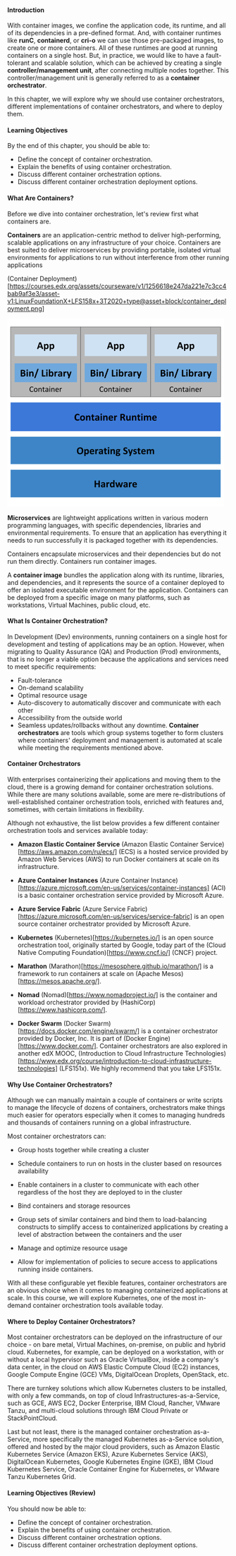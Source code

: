 #### Introduction

With container images, we confine the application code, its runtime, and all of its dependencies in a pre-defined format. And, with container runtimes like **runC**, **containerd**, or **cri-o** we can use those pre-packaged images, to create one or more containers. All of these runtimes are good at running containers on a single host. But, in practice, we would like to have a fault-tolerant and scalable solution, which can be achieved by creating a single **controller/management unit**, after connecting multiple nodes together. This controller/management unit is generally referred to as a **container orchestrator**. 

In this chapter, we will explore why we should use container orchestrators, different implementations of container orchestrators, and where to deploy them.

#### Learning Objectives

By the end of this chapter, you should be able to:

* Define the concept of container orchestration.
* Explain the benefits of using container orchestration.
* Discuss different container orchestration options.
* Discuss different container orchestration deployment options.

#### What Are Containers?

Before we dive into container orchestration, let's review first what containers are.

**Containers** are an application-centric method to deliver high-performing, scalable applications on any infrastructure of your choice. Containers are best suited to deliver microservices by providing portable, isolated virtual environments for applications to run without interference from other running applications

(Container Deployment)[https://courses.edx.org/assets/courseware/v1/1256618e247da221e7c3cc4bab9af3e3/asset-v1:LinuxFoundationX+LFS158x+3T2020+type@asset+block/container_deployment.png]

![Container Deployment](https://github.com/qodirovshohijahon/Introduction-to-Kubernetes/blob/master/img/container_deployment.png)

**Microservices** are lightweight applications written in various modern programming languages, with specific dependencies, libraries and environmental requirements. To ensure that an application has everything it needs to run successfully it is packaged together with its dependencies.

Containers encapsulate microservices and their dependencies but do not run them directly. Containers run container images.

A **container image** bundles the application along with its runtime, libraries, and dependencies, and it represents the source of a container deployed to offer an isolated executable environment for the application. Containers can be deployed from a specific image on many platforms, such as workstations, Virtual Machines, public cloud, etc.

#### What Is Container Orchestration?

In Development (Dev) environments, running containers on a single host for development and testing of applications may be an option. However, when migrating to Quality Assurance (QA) and Production (Prod) environments, that is no longer a viable option because the applications and services need to meet specific requirements:

  * Fault-tolerance
  * On-demand scalability
  * Optimal resource usage
  * Auto-discovery to automatically discover and communicate with each other
  * Accessibility from the outside world
  * Seamless updates/rollbacks without any downtime.
**Container orchestrators** are tools which group systems together to form clusters where containers' deployment and management is automated at scale while meeting the requirements mentioned above.

#### Container Orchestrators

With enterprises containerizing their applications and moving them to the cloud, there is a growing demand for container orchestration solutions. While there are many solutions available, some are mere re-distributions of well-established container orchestration tools, enriched with features and, sometimes, with certain limitations in flexibility.

Although not exhaustive, the list below provides a few different container orchestration tools and services available today:

*  **Amazon Elastic Container Service**
  (Amazon Elastic Container Service)[https://aws.amazon.com/ru/ecs/] (ECS) is a hosted service provided by Amazon Web Services (AWS) to run Docker containers at scale on its infrastructure.

*  **Azure Container Instances**
  (Azure Container Instance)[https://azure.microsoft.com/en-us/services/container-instances] (ACI) is a basic container orchestration service provided by Microsoft Azure.

*  **Azure Service Fabric**
  (Azure Service Fabric)[https://azure.microsoft.com/en-us/services/service-fabric] is an open source container orchestrator provided by Microsoft Azure.
*  **Kubernetes**
  (Kubernetes)[https://kubernetes.io/] is an open source orchestration tool, originally started by Google, today part of the (Cloud Native Computing Foundation)[https://www.cncf.io/] (CNCF) project.

*  **Marathon**
  (Marathon)[https://mesosphere.github.io/marathon/] is a framework to run containers at scale on (Apache Mesos)[https://mesos.apache.org/].

*  **Nomad**
  (Nomad)[https://www.nomadproject.io/] is the container and workload orchestrator provided by (HashiCorp)[https://www.hashicorp.com/].
  
*  **Docker Swarm**
  (Docker Swarm)[https://docs.docker.com/engine/swarm/] is a container orchestrator provided by Docker, Inc. It is part of (Docker Engine)[https://www.docker.com/].
  Container orchestrators are also explored in another edX MOOC, (Introduction to Cloud Infrastructure Technologies)[https://www.edx.org/course/introduction-to-cloud-infrastructure-technologies] (LFS151x). We highly recommend that you take LFS151x.  

#### Why Use Container Orchestrators?

Although we can manually maintain a couple of containers or write scripts to manage the lifecycle of dozens of containers, orchestrators make things much easier for operators especially when it comes to managing hundreds and thousands of containers running on a global infrastructure.

Most container orchestrators can:

* Group hosts together while creating a cluster

* Schedule containers to run on hosts in the cluster based on resources availability

* Enable containers in a cluster to communicate with each other regardless of the host they are deployed to in the cluster

* Bind containers and storage resources

* Group sets of similar containers and bind them to load-balancing constructs to simplify access to containerized applications by creating a level of abstraction between the containers and the user

* Manage and optimize resource usage

* Allow for implementation of policies to secure access to applications running inside containers.

With all these configurable yet flexible features, container orchestrators are an obvious choice when it comes to managing containerized applications at scale. In this course, we will explore Kubernetes, one of the most in-demand container orchestration tools available today.

#### Where to Deploy Container Orchestrators?

Most container orchestrators can be deployed on the infrastructure of our choice - on bare metal, Virtual Machines, on-premise, on public and hybrid cloud. Kubernetes, for example, can be deployed on a workstation, with or without a local hypervisor such as Oracle VirtualBox, inside a company's data center, in the cloud on AWS Elastic Compute Cloud (EC2) instances, Google Compute Engine (GCE) VMs, DigitalOcean Droplets, OpenStack, etc.

There are turnkey solutions which allow Kubernetes clusters to be installed, with only a few commands, on top of cloud Infrastructures-as-a-Service, such as GCE, AWS EC2, Docker Enterprise, IBM Cloud, Rancher, VMware Tanzu, and multi-cloud solutions through IBM Cloud Private or StackPointCloud.

Last but not least, there is the managed container orchestration as-a-Service, more specifically the managed Kubernetes as-a-Service solution, offered and hosted by the major cloud providers, such as Amazon Elastic Kubernetes Service (Amazon EKS), Azure Kubernetes Service (AKS), DigitalOcean Kubernetes, Google Kubernetes Engine (GKE), IBM Cloud Kubernetes Service, Oracle Container Engine for Kubernetes, or VMware Tanzu Kubernetes Grid.

#### Learning Objectives (Review)

You should now be able to:

* Define the concept of container orchestration.
* Explain the benefits of using container orchestration.
* Discuss different container orchestration options.
* Discuss different container orchestration deployment options.